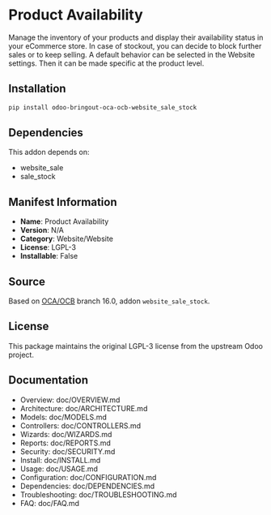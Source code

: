 # Product Availability


Manage the inventory of your products and display their availability status in your eCommerce store.
In case of stockout, you can decide to block further sales or to keep selling.
A default behavior can be selected in the Website settings.
Then it can be made specific at the product level.
    

## Installation

```bash
pip install odoo-bringout-oca-ocb-website_sale_stock
```

## Dependencies

This addon depends on:
- website_sale
- sale_stock

## Manifest Information

- **Name**: Product Availability
- **Version**: N/A
- **Category**: Website/Website
- **License**: LGPL-3
- **Installable**: False

## Source

Based on [OCA/OCB](https://github.com/OCA/OCB) branch 16.0, addon `website_sale_stock`.

## License

This package maintains the original LGPL-3 license from the upstream Odoo project.

## Documentation

- Overview: doc/OVERVIEW.md
- Architecture: doc/ARCHITECTURE.md
- Models: doc/MODELS.md
- Controllers: doc/CONTROLLERS.md
- Wizards: doc/WIZARDS.md
- Reports: doc/REPORTS.md
- Security: doc/SECURITY.md
- Install: doc/INSTALL.md
- Usage: doc/USAGE.md
- Configuration: doc/CONFIGURATION.md
- Dependencies: doc/DEPENDENCIES.md
- Troubleshooting: doc/TROUBLESHOOTING.md
- FAQ: doc/FAQ.md
